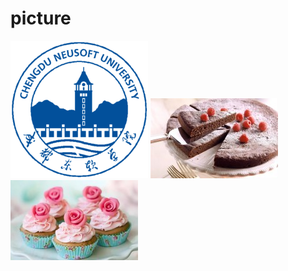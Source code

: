 # picture
![](https://github.com/mzyy123/picture/blob/main/images/NEUS.png)
![](https://github.com/mzyy123/picture/blob/main/picture.jpg)
![](https://github.com/mzyy123/picture/blob/main/picture1.jpg)
